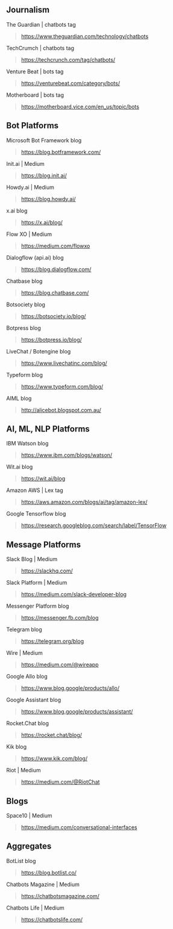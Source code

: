## Journalism

The Guardian | chatbots tag
> https://www.theguardian.com/technology/chatbots

TechCrumch | chatbots tag
> https://techcrunch.com/tag/chatbots/


Venture Beat | bots tag
> https://venturebeat.com/category/bots/

Motherboard | bots tag
> https://motherboard.vice.com/en_us/topic/bots

## Bot Platforms

Microsoft Bot Framework blog
> https://blog.botframework.com/

Init.ai | Medium
> https://blog.init.ai/

Howdy.ai | Medium
> https://blog.howdy.ai/

x.ai blog
> https://x.ai/blog/

Flow XO | Medium
> https://medium.com/flowxo

Dialogflow (api.ai) blog
> https://blog.dialogflow.com/

Chatbase blog
> https://blog.chatbase.com/

Botsociety blog
> https://botsociety.io/blog/

Botpress blog
> https://botpress.io/blog/

LiveChat / Botengine blog
> https://www.livechatinc.com/blog/

Typeform blog
> https://www.typeform.com/blog/

AIML blog
> http://alicebot.blogspot.com.au/

## AI, ML, NLP Platforms

IBM Watson blog
> https://www.ibm.com/blogs/watson/

Wit.ai blog
> https://wit.ai/blog

Amazon AWS | Lex tag
> https://aws.amazon.com/blogs/ai/tag/amazon-lex/

Google Tensorflow blog
> https://research.googleblog.com/search/label/TensorFlow

## Message Platforms

Slack Blog | Medium
> https://slackhq.com/

Slack Platform | Medium
> https://medium.com/slack-developer-blog

Messenger Platform blog
> https://messenger.fb.com/blog

Telegram blog
> https://telegram.org/blog

Wire | Medium
> https://medium.com/@wireapp

Google Allo blog
> https://www.blog.google/products/allo/

Google Assistant blog
> https://www.blog.google/products/assistant/

Rocket.Chat blog
> https://rocket.chat/blog/

Kik blog
> https://www.kik.com/blog/

Riot | Medium
> https://medium.com/@RiotChat

## Blogs

Space10 | Medium
> https://medium.com/conversational-interfaces

## Aggregates

BotList blog
> https://blog.botlist.co/

Chatbots Magazine | Medium
> https://chatbotsmagazine.com/

Chatbots Life | Medium
> https://chatbotslife.com/

